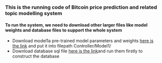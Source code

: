 ### This is the running code of Bitcoin price prediction and related topic modelling system 

#### To run the system, we need to download other larger files like model weights and database files to support the whole system

* Download model1a pre-trained model parameters and weights [here is the link](https://1drv.ms/u/s!AhXWl5uPYwBog22EU8lat_QHQRgY?e=1Pkt25)  and put it into filepath Controller/Model1/
* Download database sql file [here is the link](https://1drv.ms/u/s!AhNOBSYLzOAhkiuSG5BtMddjuxfW?e=urflpg)and run them firstly to construct the database
